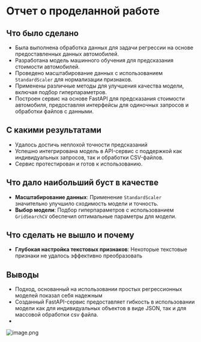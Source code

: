 # Отчет о проделанной работе

## Что было сделано
- Была выполнена обработка данных для задачи регрессии на основе предоставленных данных автомобилей.
- Разработана модель машинного обучения для предсказания стоимости автомобилей.
- Проведено масштабирование данных с использованием `StandardScaler` для нормализации признаков.
- Применены различные методы для улучшения качества модели, включая подбор гиперпараметров.
- Построен сервис на основе FastAPI для предсказания стоимости автомобиля, предоставляя интерфейсы для одиночных запросов и обработки файлов с данными.

## С какими результатами
- Удалось достичь неплохой точности предсказаний
- Успешно интегрирована модель в API-сервис с поддержкой как индивидуальных запросов, так и обработки CSV-файлов.
- Сервис протестирован и готов к использованию.

## Что дало наибольший буст в качестве
- **Масштабирование данных**: Применение `StandardScaler` значительно улучшило сходимость модели и точность.
- **Выбор модели**: Подбор гиперпараметров с использованием `GridSearchCV` обеспечил оптимальные параметры для модели.

## Что сделать не вышло и почему
- **Глубокая настройка текстовых признаков**: Некоторые текстовые признаки не удалось эффективно преобразовать

## Выводы
- Подход, основанный на использовании простых регрессионных моделей показал себя надежным
- Созданный FastAPI-сервис предоставляет гибкость в использовании модели как для индивидуальных объектов в виде JSON, так и для массовой обработки csv файла.
- 
![image.png](attachment:3db654c0-39de-4ac0-a9f2-493d7fa09cf7.png)
